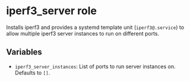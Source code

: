 # iperf3_server role

Installs iperf3 and provides a systemd template unit (`iperf3@.service`)
to allow multiple iperf3 server instances to run on different ports.

## Variables

- `iperf3_server_instances`: List of ports to run server instances on.
  Defaults to `[]`.

